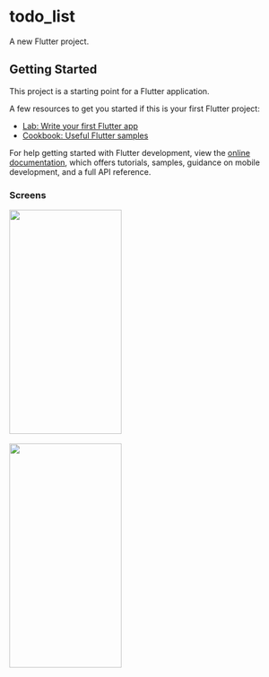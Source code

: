 # todo_list

A new Flutter project.

## Getting Started

This project is a starting point for a Flutter application.

A few resources to get you started if this is your first Flutter project:

- [Lab: Write your first Flutter app](https://docs.flutter.dev/get-started/codelab)
- [Cookbook: Useful Flutter samples](https://docs.flutter.dev/cookbook)

For help getting started with Flutter development, view the
[online documentation](https://docs.flutter.dev/), which offers tutorials,
samples, guidance on mobile development, and a full API reference.

### Screens

<img src="https://github.com/user-attachments/assets/f5831e69-e973-4018-a3ae-143db7b914ac" width ="200" height="400">
<br></br>
<img src ="https://github.com/user-attachments/assets/65526dae-400a-4b8f-9fec-b077c670542d" width ="200" height="400">
